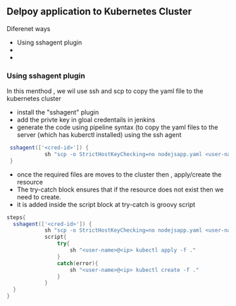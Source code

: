 ## Delpoy application to Kubernetes Cluster
Diferenet ways
- Using sshagent plugin
-
-


### Using sshagent plugin
In this menthod , we wil use ssh and scp to copy the yaml file to the kubernetes cluster
- install the "sshagent" plugin
- add the privte key in gloal credentails in jenkins
- generate the code using pipeline syntax  (to copy the yaml files to the server (which has kuberctl installed)  using the ssh agent
```groovy
 sshagent(['<cred-id>']) {
            sh "scp -o StrictHostKeyChecking=no nodejsapp.yaml <user-name>@<ip>:<directory>"
 }
``` 
- once the required files are moves to the cluster then , apply/create the resource
- The try-catch block ensures that if the resource does not exist then we need to create.
- it is added inside the script block at try-catch is groovy script
```groovy
steps{
  sshagent(['<cred-id>']) {
            sh "scp -o StrictHostKeyChecking=no nodejsapp.yaml <user-name>@<ip>:<directory>"
            script{
                try{
                    sh "<user-name>@<ip> kubectl apply -f ."
                }
                catch(error){
                    sh "<user-name>@<ip> kubectl create -f ."
                }
            }
  }
}

``` 

